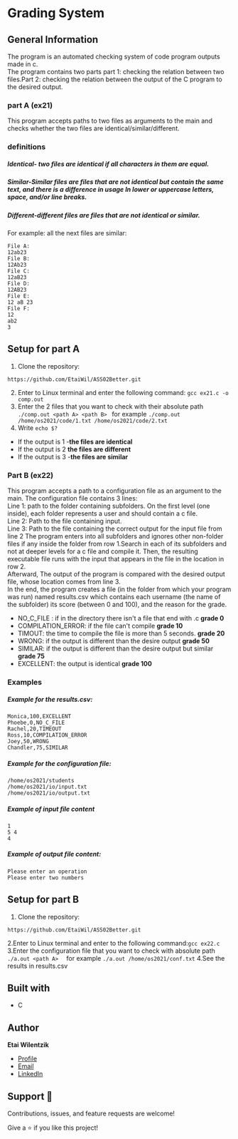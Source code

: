 # Grading System
## General Information
The program is an automated checking system of code program outputs made in c.<br>
The program contains two parts part 1: checking the relation between two files.Part 2: checking the relation between the output of the C program to the desired output. 
### part A (ex21)
This program accepts paths to two files as arguments to the main and checks whether the two files are identical/similar/different.
### definitions
##### Identical- two files are identical if all characters in them are equal.
##### Similar-Similar files are files that are not identical but contain the same text, and there is a difference in usage In lower or uppercase letters, space, and/or line breaks.
##### Different-different files are files that are not identical or similar.

For example: all the next files are similar:
```
File A:
12ab23
File B:
12Ab23
File C:
12aB23
File D:
12AB23
File E:
12 aB 23
File F:
12
ab2
3
```

## Setup for part A
1. Clone the repository:

```
https://github.com/EtaiWil/ASS02Better.git
```
2. Enter to Linux terminal and enter the following command: ``` gcc ex21.c -o comp.out  ``` 
3. Enter the 2 files that you want to check with their absolute  path ``` ./comp.out <path A> <path B>  ```  for example ```./comp.out /home/os2021/code/1.txt /home/os2021/code/2.txt```
3. Write ```echo $?```

* If the output is 1 -**the files are identical**
* If the output is 2 **the files are different**  
* If the output is 3 -**the files are similar**

### Part B (ex22)
This program accepts a path to a configuration file as an argument to the main. The configuration file contains 3 lines: <br>
Line 1: path to the folder containing subfolders. On the first level (one inside), each folder represents a user and should contain a c file.<br>
Line 2: Path to the file containing input.<br>
Line 3: Path to the file containing the correct output for the input file from line 2
The program enters into all subfolders and ignores other non-folder files if any inside the folder from row 1.Search in each of its subfolders and not at deeper levels for a c file and compile it. Then, the resulting executable file runs with the input that appears in the file in the location in row 2.<br>
Afterward, The output of the program is compared with the desired output file, whose location comes from line 3.<br>
In the end, the program creates a file (in the folder from which your program was run) named results.csv which contains each username (the name of the subfolder) its score (between 0 and 100), and the reason for the grade.
<br>
* NO_C_FILE : if in the directory there isn't a file that end with .c **grade 0** 
* COMPILATION_ERROR: if the file can't compile **grade 10**
* TIMOUT: the time to compile the file is more than 5 seconds. **grade 20**
* WRONG: if the output is different than the desire output **grade 50**
* SIMILAR: if the output  is different than the desire output but similar **grade 75**
* EXCELLENT: the output is identical **grade 100** 

### Examples 
##### Example for the results.csv:
```
Monica,100,EXCELLENT
Phoebe,0,NO_C_FILE
Rachel,20,TIMEOUT
Ross,10,COMPILATION_ERROR
Joey,50,WRONG
Chandler,75,SIMILAR
```
##### Example for the configuration file: 
```
/home/os2021/students
/home/os2021/io/input.txt
/home/os2021/io/output.txt

```
##### Example of input file content
```
1
5 4
4
```
##### Example of output file content:
```
Please enter an operation
Please enter two numbers
```
## Setup for part B
1. Clone the repository:
```
https://github.com/EtaiWil/ASS02Better.git
```
2.Enter to Linux terminal and enter to the following command:``` gcc ex22.c   ``` <br>
3.Enter the configuration file that you want to check with absolute  path ``` ./a.out <path A>   ```  for example ```./a.out /home/os2021/conf.txt```
4.See the results in results.csv

## Built with

- C


## Author

**Etai Wilentzik**

- [Profile](https://github.com/EtaiWilentzik )
- [Email](mailto:etaiwil2000@gmail.com?subject=Hi "Hi!")
- [LinkedIn](https://www.linkedin.com/in/etai-wilentzik-b5a106212/ "Welcome")

## Support 🤝

Contributions, issues, and feature requests are welcome!

Give a ⭐️ if you like this project!



